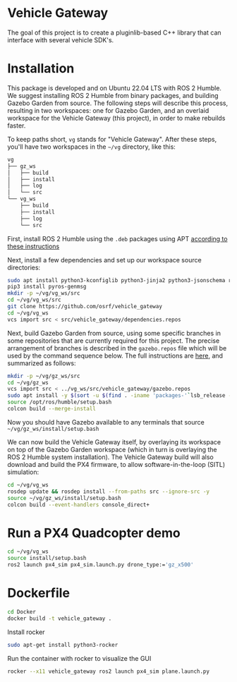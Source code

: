 # Vehicle Gateway

The goal of this project is to create a pluginlib-based C++ library that can interface with several vehicle SDK's.

# Installation

This package is developed and on Ubuntu 22.04 LTS with ROS 2 Humble. We suggest installing ROS 2 Humble from binary packages, and building Gazebo Garden from source. The following steps will describe this process, resulting in two workspaces: one for Gazebo Garden, and an overlaid workspace for the Vehicle Gateway (this project), in order to make rebuilds faster.

To keep paths short, `vg` stands for "Vehicle Gateway". After these steps, you'll have two workspaces in the `~/vg` directory, like this:

```bash
vg
├── gz_ws
│   ├── build
│   ├── install
│   ├── log
│   └── src
└── vg_ws
    ├── build
    ├── install
    ├── log
    └── src
```

First, install ROS 2 Humble using the `.deb` packages using APT [according to these instructions](http://docs.ros.org/en/humble/Installation/Ubuntu-Install-Debians.html)

Next, install a few dependencies and set up our workspace source directories:
```bash
sudo apt install python3-kconfiglib python3-jinja2 python3-jsonschema ros-humble-gps-msgs gcc-arm-none-eabi libfuse2 python3-pip git python3-vcstool
pip3 install pyros-genmsg
mkdir -p ~/vg/vg_ws/src
cd ~/vg/vg_ws/src
git clone https://github.com/osrf/vehicle_gateway
cd ~/vg/vg_ws
vcs import src < src/vehicle_gateway/dependencies.repos
```

Next, build Gazebo Garden from source, using some specific branches in some repositories that are currently required for this project. The precise arrangement of branches is described in the `gazebo.repos` file which will be used by the command sequence below. The full instructions are [here](https://gazebosim.org/docs/garden/install_ubuntu_src), and summarized as follows:

```bash
mkdir -p ~/vg/gz_ws/src
cd ~/vg/gz_ws
vcs import src < ../vg_ws/src/vehicle_gateway/gazebo.repos
sudo apt install -y $(sort -u $(find . -iname 'packages-'`lsb_release -cs`'.apt' -o -iname 'packages.apt' | grep -v '/\.git/') | sed '/gz\|sdf/d' | tr '\n' ' ')
source /opt/ros/humble/setup.bash
colcon build --merge-install
```
Now you should have Gazebo available to any terminals that source `~/vg/gz_ws/install/setup.bash`

We can now build the Vehicle Gateway itself, by overlaying its workspace on top of the Gazebo Garden workspace (which in turn is overlaying the ROS 2 Humble system installation). The Vehicle Gateway build will also download and build the PX4 firmware, to allow software-in-the-loop (SITL) simulation:

```bash
cd ~/vg/vg_ws
rosdep update && rosdep install --from-paths src --ignore-src -y
source ~/vg/gz_ws/install/setup.bash
colcon build --event-handlers console_direct+
```

# Run a PX4 Quadcopter demo
```bash
cd ~/vg/vg_ws
source install/setup.bash
ros2 launch px4_sim px4_sim.launch.py drone_type:='gz_x500'
```

# Dockerfile

```bash
cd Docker
docker build -t vehicle_gateway .
```

Install rocker

```bash
sudo apt-get install python3-rocker
```

Run the container with rocker to visualize the GUI

```bash
rocker --x11 vehicle_gateway ros2 launch px4_sim plane.launch.py
```
